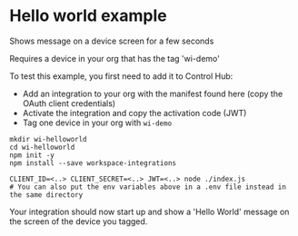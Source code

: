 # Hello world example

Shows message on a device screen for a few seconds

Requires a device in your org that has the tag 'wi-demo'

To test this example, you first need to add it to Control Hub:

- Add an integration to your org with the manifest found here (copy the OAuth client credentials)
- Activate the integration and copy the activation code (JWT)
- Tag one device in your org with `wi-demo`

```
mkdir wi-helloworld
cd wi-helloworld
npm init -y
npm install --save workspace-integrations

CLIENT_ID=<..> CLIENT_SECRET=<..> JWT=<..> node ./index.js
# You can also put the env variables above in a .env file instead in the same directory
```

Your integration should now start up and show a 'Hello World' message on the screen of the device you tagged.